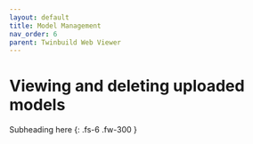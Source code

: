 ```yaml
---
layout: default
title: Model Management
nav_order: 6
parent: Twinbuild Web Viewer
---
```


# Viewing and deleting uploaded models

Subheading here
{: .fs-6 .fw-300 }
